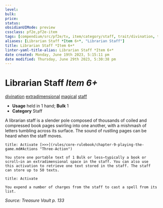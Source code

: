 ```yaml
---
level:
bulk:
price:
status:
obsidianUIMode: preview
cssclass: pf2e,pf2e-item
tags: [compendium/src/pf2e/tv, item/category/staff, trait/divination, trait/extradimensional, trait/magical, trait/staff]
aliases: [Librarian Staff *Item 6+*, "Librarian Staff"]
title: Librarian Staff *Item 6+*
linter-yaml-title-alias: Librarian Staff *Item 6+*
date created: Monday, June 19th 2023, 5:15:11 pm
date modified: Thursday, June 29th 2023, 5:30:38 pm
---
```


# Librarian Staff *Item 6+*

[divination](rules/traits/divination.md) [extradimensional](rules/traits/extradimensional.md) [magical](rules/traits/magical.md) [staff](rules/traits/staff.md)  

- **Usage** held in 1 hand; **Bulk** 1
- **Category** Staff

A librarian staff is a slender pole composed of thousands of coiled and compressed book pages swirling into one another, with a mishmash of letters tumbling across its surface. The sound of rustling pages can be heard when the staff moves.

```ad-embed-ability
title: Activate [>>>](rules/core-rulebook/chapter-9-playing-the-game.md#Actions "Three-Action")

You store one portable text of 1 Bulk or less—typically a book or scroll—in an extradimensional space in the staff. You can also use this activation to retrieve one text stored in the staff. The staff can store up to 50 texts.
```

```ad-embed-ability
title: Activate

You expend a number of charges from the staff to cast a spell from its list.
```

*Source: Treasure Vault p. 133*
